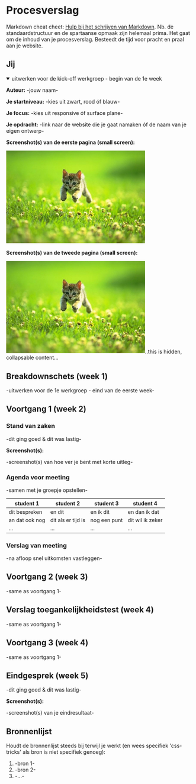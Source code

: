 # Procesverslag
Markdown cheat cheet: [Hulp bij het schrijven van Markdown](https://github.com/adam-p/markdown-here/wiki/Markdown-Cheatsheet). Nb. de standaardstructuur en de spartaanse opmaak zijn helemaal prima. Het gaat om de inhoud van je procesverslag. Besteedt de tijd voor pracht en praal aan je website.



## Jij
<details open>
<summary>uitwerken voor de kick-off werkgroep - begin van de 1e week
</summary>

**Auteur:** -jouw naam-
 
</details>

**Je startniveau:** -kies uit zwart, rood óf blauw-

**Je focus:** -kies uit responsive óf surface plane-

**Je opdracht:** -link naar de website die je gaat namaken óf de naam van je eigen ontwerp-

**Screenshot(s) van de eerste pagina (small screen):**

<img src="images/dummy-plaatje.jpg" width="375px" alt="omschrijving van de pagina">

**Screenshot(s) van de tweede pagina (small screen):**

<img src="images/dummy-plaatje.jpg" width="375px" alt="omschrijving van de pagina">..this is hidden, collapsable content...











## Breakdownschets (week 1)

-uitwerken voor de 1e werkgroep - eind van de eerste week-




## Voortgang 1 (week 2)

### Stand van zaken

-dit ging goed & dit was lastig-

**Screenshot(s):**

-screenshot(s) van hoe ver je bent met korte uitleg-

### Agenda voor meeting

-samen met je groepje opstellen-

| student 1      | student 2          | student 3    | student 4        |
| ---            | ---                | ---          | ---              |
| dit bespreken  | en dit             | en ik dit    | en dan ik dat    |
| an dat ook nog | dit als er tijd is | nog een punt | dit wil ik zeker |
| ...            | ...                | ...          | ...              |

### Verslag van meeting

-na afloop snel uitkomsten vastleggen-




## Voortgang 2 (week 3)

-same as voortgang 1-




## Verslag toegankelijkheidstest (week 4)

-same as voortgang 1-

## Voortgang 3 (week 4)

-same as voortgang 1-




## Eindgesprek (week 5)

-dit ging goed & dit was lastig-

**Screenshot(s):**

-screenshot(s) van je eindresultaat-




## Bronnenlijst
Houdt de bronnenlijst steeds bij terwijl je werkt (en wees specifiek 'css-tricks' als bron is niet specifiek genoeg):
1. -bron 1-
2. -bron 2-
3. -...-
